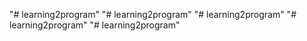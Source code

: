 "# learning2program" 
"# learning2program" 
"# learning2program" 
"# learning2program" 
"# learning2program" 
